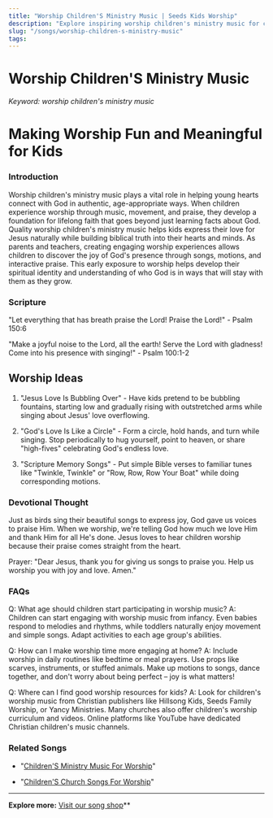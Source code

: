```yaml
---
title: "Worship Children'S Ministry Music | Seeds Kids Worship"
description: "Explore inspiring worship children's ministry music for children's worship and faith development. Biblical music resources for families and ministry."
slug: "/songs/worship-children-s-ministry-music"
tags:
---
```


# Worship Children'S Ministry Music

_Keyword: worship children's ministry music_

# Making Worship Fun and Meaningful for Kids

### Introduction
Worship children's ministry music plays a vital role in helping young hearts connect with God in authentic, age-appropriate ways. When children experience worship through music, movement, and praise, they develop a foundation for lifelong faith that goes beyond just learning facts about God. Quality worship children's ministry music helps kids express their love for Jesus naturally while building biblical truth into their hearts and minds. As parents and teachers, creating engaging worship experiences allows children to discover the joy of God's presence through songs, motions, and interactive praise. This early exposure to worship helps develop their spiritual identity and understanding of who God is in ways that will stay with them as they grow.

### Scripture
"Let everything that has breath praise the Lord! Praise the Lord!" - Psalm 150:6

"Make a joyful noise to the Lord, all the earth! Serve the Lord with gladness! Come into his presence with singing!" - Psalm 100:1-2

## Worship Ideas
1. "Jesus Love Is Bubbling Over" - Have kids pretend to be bubbling fountains, starting low and gradually rising with outstretched arms while singing about Jesus' love overflowing.

2. "God's Love Is Like a Circle" - Form a circle, hold hands, and turn while singing. Stop periodically to hug yourself, point to heaven, or share "high-fives" celebrating God's endless love.

3. "Scripture Memory Songs" - Put simple Bible verses to familiar tunes like "Twinkle, Twinkle" or "Row, Row, Row Your Boat" while doing corresponding motions.

### Devotional Thought
Just as birds sing their beautiful songs to express joy, God gave us voices to praise Him. When we worship, we're telling God how much we love Him and thank Him for all He's done. Jesus loves to hear children worship because their praise comes straight from the heart.

Prayer: "Dear Jesus, thank you for giving us songs to praise you. Help us worship you with joy and love. Amen."

### FAQs

Q: What age should children start participating in worship music?
A: Children can start engaging with worship music from infancy. Even babies respond to melodies and rhythms, while toddlers naturally enjoy movement and simple songs. Adapt activities to each age group's abilities.

Q: How can I make worship time more engaging at home?
A: Include worship in daily routines like bedtime or meal prayers. Use props like scarves, instruments, or stuffed animals. Make up motions to songs, dance together, and don't worry about being perfect – joy is what matters!

Q: Where can I find good worship resources for kids?
A: Look for children's worship music from Christian publishers like Hillsong Kids, Seeds Family Worship, or Yancy Ministries. Many churches also offer children's worship curriculum and videos. Online platforms like YouTube have dedicated Christian children's music channels.

### Related Songs

- "[Children'S Ministry Music For Worship](/songs/children-s-ministry-music-for-worship/)"

- "[Children'S Church Songs For Worship](/songs/children-s-church-songs-for-worship/)"

---

**Explore more:** [Visit our song shop](https://seedskidsworship.com/shop)**

<!-- Schema Markup -->
<script type="application/ld+json">
{
  "@context": "https://schema.org",
  "@type": "MusicRecording",
  "name": "Worship Children'S Ministry Music",
  "byArtist": {
    "@type": "MusicGroup",
    "name": "Seeds Kids Worship"
  },
  "isFamilyFriendly": true,
  "url": "https://seedskidsworship.com/songs/worship-children-s-ministry-music/"
}
</script>